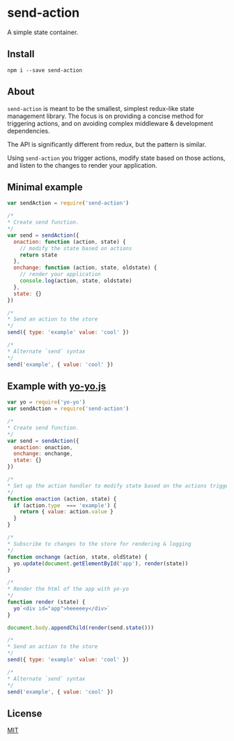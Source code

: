 # send-action

A simple state container.

## Install

```
npm i --save send-action
```

## About

`send-action` is meant to be the smallest, simplest redux-like state management library. The focus is on providing a concise method for triggering actions, and on avoiding complex middleware & development dependencies.

The API is significantly different from redux, but the pattern is similar. 

Using `send-action` you trigger actions, modify state based on those actions, and listen to the changes to render your application.

## Minimal example

```js
var sendAction = require('send-action')

/*
* Create send function.
*/
var send = sendAction({
  onaction: function (action, state) {
    // modify the state based on actions
    return state
  },
  onchange: function (action, state, oldstate) {
    // render your application
    console.log(action, state, oldstate)
  },
  state: {}
})

/*
* Send an action to the store
*/
send({ type: 'example' value: 'cool' })

/*
* Alternate `send` syntax
*/
send('example', { value: 'cool' })
```

## Example with [yo-yo.js](https://github.com/maxogden/yo-yo)

```js
var yo = require('yo-yo')
var sendAction = require('send-action')

/*
* Create send function.
*/
var send = sendAction({
  onaction: onaction,
  onchange: onchange,
  state: {}
})

/*
* Set up the action handler to modify state based on the actions triggered
*/
function onaction (action, state) {
  if (action.type  === 'example') {
    return { value: action.value }
  }
}

/*
* Subscribe to changes to the store for rendering & logging
*/
function onchange (action, state, oldState) {
  yo.update(document.getElementById('app'), render(state))
}

/*
* Render the html of the app with yo-yo
*/
function render (state) {
  yo`<div id="app">heeeeey</div>`
}

document.body.appendChild(render(send.state()))

/*
* Send an action to the store
*/
send({ type: 'example' value: 'cool' })

/*
* Alternate `send` syntax
*/
send('example', { value: 'cool' })
```

## License
[MIT](LICENSE.md)
